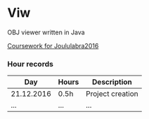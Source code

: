 # Viw

OBJ viewer written in Java

[Coursework for Joululabra2016](https://www.cs.helsinki.fi/courses/582221/2016/s/a/3)

### Hour records
Day | Hours | Description
--------------- | ----- | ------
21.12.2016 | 0.5h | Project creation
... | ... | ...